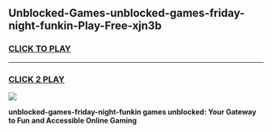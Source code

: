 
## Unblocked-Games-unblocked-games-friday-night-funkin-Play-Free-xjn3b
<h3>
<a href="https://premium76.site?title=unblocked-games-friday-night-funkin&ref=18A">CLICK TO PLAY</a></h3>
<hr>

<h3>
<a href="https://premium76.site?title=unblocked-games-friday-night-funkin&ref=18A">CLICK 2 PLAY</a>
  
</h3>

<a href="https://premium76.site?title=unblocked-games-friday-night-funkin&ref=18A"><img src="https://clearcache.store/games.png"></a>


**unblocked-games-friday-night-funkin games unblocked: Your Gateway to Fun and Accessible Online Gaming**
